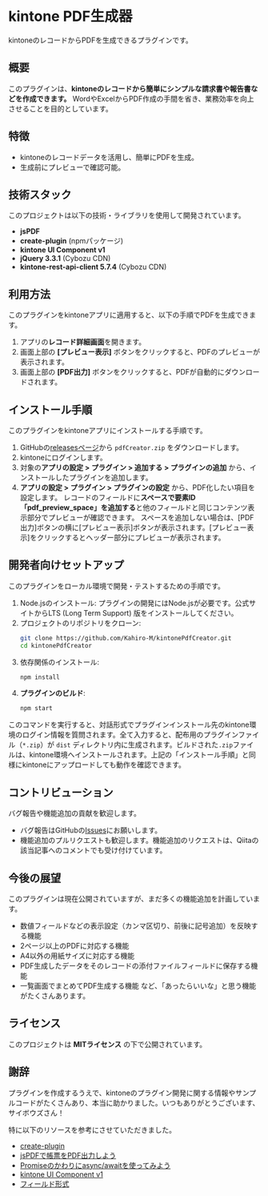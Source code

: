 # kintone PDF生成器

kintoneのレコードからPDFを生成できるプラグインです。

## 概要

このプラグインは、**kintoneのレコードから簡単にシンプルな請求書や報告書などを作成できます。** WordやExcelからPDF作成の手間を省き、業務効率を向上させることを目的としています。

## 特徴

- kintoneのレコードデータを活用し、簡単にPDFを生成。
- 生成前にプレビューで確認可能。

## 技術スタック

このプロジェクトは以下の技術・ライブラリを使用して開発されています。

- **jsPDF**
- **create-plugin** (npmパッケージ)
- **kintone UI Component v1**
- **jQuery 3.3.1** (Cybozu CDN)
- **kintone-rest-api-client 5.7.4** (Cybozu CDN)

## 利用方法

このプラグインをkintoneアプリに適用すると、以下の手順でPDFを生成できます。

1. アプリの**レコード詳細画面**を開きます。
2. 画面上部の **[プレビュー表示]** ボタンをクリックすると、PDFのプレビューが表示されます。
3. 画面上部の **[PDF出力]** ボタンをクリックすると、PDFが自動的にダウンロードされます。

## インストール手順

このプラグインをkintoneアプリにインストールする手順です。

1. GitHubの[releasesページ](https://github.com/Kahiro-M/kintonePdfCreator/releases)から `pdfCreator.zip` をダウンロードします。
2. kintoneにログインします。
3. 対象の**アプリの設定 > プラグイン > 追加する > プラグインの追加** から、インストールしたプラグインを追加します。
4. **アプリの設定 > プラグイン > プラグインの設定** から、PDF化したい項目を設定します。
レコードのフィールドに**スペースで要素ID「pdf_preview_space」を追加する**と他のフィールドと同じコンテンツ表示部分でプレビューが確認できます。
スペースを追加しない場合は、[PDF出力]ボタンの横に[プレビュー表示]ボタンが表示されます。[プレビュー表示]をクリックするとヘッダー部分にプレビューが表示されます。

## 開発者向けセットアップ

このプラグインをローカル環境で開発・テストするための手順です。

1. Node.jsのインストール:
   プラグインの開発にはNode.jsが必要です。公式サイトからLTS (Long Term Support) 版をインストールしてください。
2. プロジェクトのリポジトリをクローン:
	```bash
   git clone https://github.com/Kahiro-M/kintonePdfCreator.git
   cd kintonePdfCreator
   ```
3. 依存関係のインストール:
   ```bash
   npm install
   ```
4. **プラグインのビルド**:
   ```bash
   npm start
   ```
このコマンドを実行すると、対話形式でプラグインインストール先のkintone環境のログイン情報を質問されます。全て入力すると、配布用のプラグインファイル（`*.zip`）が `dist` ディレクトリ内に生成されます。ビルドされた`.zip`ファイルは、kintone環境へインストールされます。上記の「インストール手順」と同様にkintoneにアップロードしても動作を確認できます。

## コントリビューション

バグ報告や機能追加の貢献を歓迎します。

- バグ報告はGitHubの[Issues](https://www.google.com/search?q=https://github.com/Kahiro-M/kintonePdfCreator/issues)にお願いします。
- 機能追加のプルリクエストも歓迎します。機能追加のリクエストは、Qiitaの該当記事へのコメントでも受け付けています。

## 今後の展望

このプラグインは現在公開されていますが、まだ多くの機能追加を計画しています。

- 数値フィールドなどの表示設定（カンマ区切り、前後に記号追加）を反映する機能
- 2ページ以上のPDFに対応する機能
- A4以外の用紙サイズに対応する機能
- PDF生成したデータをそのレコードの添付ファイルフィールドに保存する機能
- 一覧画面でまとめてPDF生成する機能
など、「あったらいいな」と思う機能がたくさんあります。

## ライセンス

このプロジェクトは **MITライセンス** の下で公開されています。

## 謝辞

プラグインを作成するうえで、kintoneのプラグイン開発に関する情報やサンプルコードがたくさんあり、本当に助かりました。いつもありがとうございます、サイボウズさん！

特に以下のリソースを参考にさせていただきました。
- [create-plugin](https://cybozu.dev/ja/kintone/sdk/development-environment/create-plugin/)
- [jsPDFで帳票をPDF出力しよう](https://cybozu.dev/ja/kintone/tips/development/customize/development-know-how/pdfjs/)
- [Promiseのかわりにasync/awaitを使ってみよう](https://cybozu.dev/ja/kintone/tips/development/customize/development-know-how/javascript-customize-middle-async-await/)
- [kintone UI Component v1](https://cybozu.dev/ja/kintone/sdk/library/kintone-ui-component-v1/)
- [フィールド形式](https://cybozu.dev/ja/kintone/docs/overview/field-types/)
